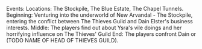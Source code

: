   Events: 
  Locations: The Stockpile, The Blue Estate, The Chapel Tunnels.
  Beginning:
    Venturing into the underworld of New Arvandal - The Stockpile, entering the conflict between The Thieves Guild and Dain Elster's business interests.
  Middle:
    The players find out about Ysra's vile doings and her horrifying influence on The Thieves' Guild
  End:
    The players confront Dain or (TODO NAME OF HEAD OF THIEVES GUILD). 